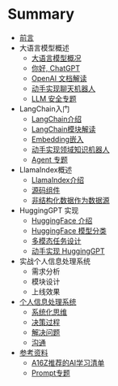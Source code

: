 # Summary
* [前言](README.md)
* 大语言模型概述
    * [大语言模型概况](./01-llm/01-1.md)
    * [你好, ChatGPT](./01-llm/01-2.md)
    * [OpenAI 文档解读](./01-llm/01-3.md)
    * [动手实现聊天机器人](./01-llm/01-4.md)
    * [LLM 安全专题](./01-llm/01-5.md)
* LangChain入门
    * [LangChain介绍](./02-langchain/02-1.md)
	* [LangChain模块解读](./02-langchain/02-2.md)
    * [Embedding嵌入](./02-langchain/02-3.md)
    * [动手实现领域知识机器人](./02-langchain/02-4.md)
    * [Agent 专题](./02-langchain/02-5.md)
* LlamaIndex概述
    * [LlamaIndex介绍](./03-llamaIndex/03-1.md)
    * [源码组件](./03-llamaIndex/03-2.md)
    * [非结构化数据作为数据源](./03-llamaIndex/03-3.md)
* HuggingGPT 实现
    * [HuggingFace 介绍](./04-huggingface/04-1.md)
    * [HuggingFace 模型分类](./04-huggingface/04-2.md)
    * [多模态任务设计](./04-huggingface/04-3.md)
    * [动手实现 HuggingGPT](./04-huggingface/04-4.md)
* 实战个人信息处理系统
    * 需求分析
    * 模块设计
    * 上线效果
* [个人信息处理系统](./message/readme.md)
    * [系统化思维](./message/04-1.md)
    * [决策过程](./message/04-2.md)
    * [解决问题](./message/04-3.md)
    * [沟通](./message/04-4.md)
* [参考资料](./ref/ref.md)
    * [A16Z推荐的AI学习清单](./ref/a16z.md)
    * [Prompt专题](./ref/prompt.md)